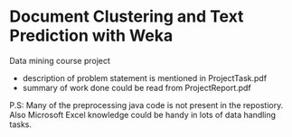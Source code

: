 # Document Clustering and Text Prediction with Weka
Data mining course project 

  * description of problem statement is mentioned in ProjectTask.pdf
  * summary of work done could be read from ProjectReport.pdf

P.S: Many of the preprocessing java code is not present in the repostiory. Also Microsoft Excel knowledge could be handy in lots of data handling tasks.
